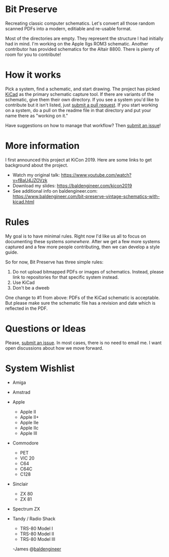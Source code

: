 # Bit Preserve
Recreating classic computer schematics. Let's convert all those random scanned PDFs into a modern, editiable and re-usable format.

Most of the directories are empty. They represent the structure I had initially had in mind. I'm working on the Apple IIgs ROM3 schematic. Another contributor has provided schematics for the Altair 8800. There is plenty of room for you to contribute!

# How it works
Pick a system, find a schematic, and start drawing. The project has picked [KiCad](http://kicad.org) as the primary schematic capture tool. If there are variants of the schematic, give them their own directory. If you see a system you'd like to contribute but it isn't listed, just [submit a pull request](https://github.com/baldengineer/bit-preserve/pulls). If you start working on a system, do a pull on the readme file in that directory and put your name there as "working on it." 

Have suggestions on how to manage that workflow? Then [submit an issue](https://github.com/baldengineer/bit-preserve/issues)!

# More information
I first announced this project at KiCon 2019. Here are some links to get background about the project.
* Watch my original talk: https://www.youtube.com/watch?v=fBaU4JZOVzk
* Download my slides: https://baldengineer.com/kicon2019
* See additional info on baldengineer.com: https://www.baldengineer.com/bit-preserve-vintage-schematics-with-kicad.html

# Rules
My goal is to have minimal rules. Right now I'd like us all to focus on documenting these systems *somewhere*. After we get a few more systems captured and a few more people contributing, then we can develop a style guide. 

So for now, Bit Preserve has three simple rules:
1. Do not upload bitmapped PDFs or images of schematics. Instead, please link to repositories for that specific system instead.
2. Use KiCad
3. Don't be a dweeb

One change to #1 from above: PDFs of the KiCad schematic is acceptable. But please make sure the schematic file has a revision and date which is reflected in the PDF. 

# Questions or Ideas
Please, [submit an issue](https://github.com/baldengineer/bit-preserve/issues). In most cases, there is no need to email me. I want open discussions about how we move forward.

# System Wishlist
* Amiga
* Amstrad
* Apple
	* Apple II
	* Apple II+
	* Apple IIe
	* Apple IIc
	* Apple III
* Commodore
	* PET
	* VIC 20
	* C64
	* C64C
	* C128
* Sinclair
	* ZX 80
	* ZX 81
* Spectrum ZX
* Tandy / Radio Shack
	* TRS-80 Model I
	* TRS-80 Model II
	* TRS-80 Model III


	-James
	@[baldengineer](https://twitter.com/baldengineer)
